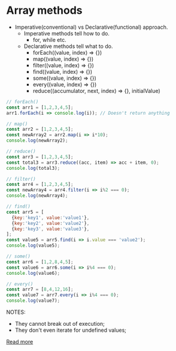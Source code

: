 # Array methods

* Imperative(conventional) vs Declarative(functional) approach.
  * Imperative methods tell how to do.
    * for, while etc.
  * Declarative methods tell what to do.
    * forEach((value, index) => {})
    * map((value, index) => {})
    * filter((value, index) => {})
    * find((value, index) => {})
    * some((value, index) => {})
    * every((value, index) => {})
    * reduce((accumulator, next, index) => {}, initialValue)

```js
// forEach()
const arr1 = [1,2,3,4,5];
arr1.forEach(i => console.log(i)); // Doesn't return anything

// map()
const arr2 = [1,2,3,4,5];
const newArray2 = arr2.map(i => i*10);
console.log(newArray2);

// reduce()
const arr3 = [1,2,3,4,5];
const total3 = arr3.reduce((acc, item) => acc + item, 0);
console.log(total3);

// filter()
const arr4 = [1,2,3,4,5];
const newArray4 = arr4.filter(i => i%2 === 0);
console.log(newArray4);

// find()
const arr5 = [
  {key:'key1', value:'value1'},
  {key:'key2', value:'value2'},
  {key:'key3', value:'value3'},
];
const value5 = arr5.find(i => i.value === 'value2');
console.log(value5);

// some()
const arr6 = [1,2,8,4,5];
const value6 = arr6.some(i => i%4 === 0);
console.log(value6);

// every()
const arr7 = [8,4,12,16];
const value7 = arr7.every(i => i%4 === 0);
console.log(value7);

```

NOTES:

* They cannot break out of execution;
* They don't even iterate for undefined values;

[Read more](https://developer.mozilla.org/en-US/docs/Web/JavaScript/Reference/Global_Objects/Array)